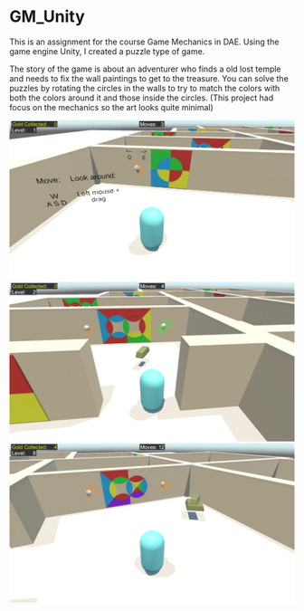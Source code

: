 # GM_Unity

This is an assignment for the course Game Mechanics in DAE. 
Using the game engine Unity, I created a puzzle type of game.

The story of the game is about an adventurer who finds a old lost temple and needs to fix the wall paintings to get to the treasure. 
You can solve the puzzles by rotating the circles in the walls to try to match the colors with both the colors around it and those inside the circles.
(This project had focus on the mechanics so the art looks quite minimal)

![picture1](Images/Screenshot1.png)
![picture2](Images/Screenshot2.png)
![picture3](Images/Screenshot3.png)
